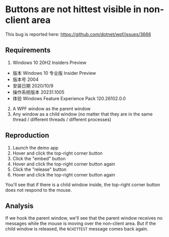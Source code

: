 # Buttons are not hittest visible in non-client area

This bug is reported here: https://github.com/dotnet/wpf/issues/3666

## Requirements

1. Windows 10 20H2 Insiders Preview
  * 版本	Windows 10 专业版 Insider Preview
  * 版本号	2004
  * 安装日期	2020/10/9
  * 操作系统版本	20231.1005
  * 体验	Windows Feature Experience Pack 120.26102.0.0
2. A WPF window as the parent window
3. Any window as a child window (no matter that they are in the same thread / different threads / different processes)

## Reproduction

1. Launch the demo app
2. Hover and click the top-right corner button
3. Click the "embed" button
4. Hover and click the top-right corner button again
5. Click the "release" button
6. Hover and click the top-right corner button again

You'll see that if there is a child window inside, the top-right corner button does not respond to the mouse.

## Analysis

If we hook the parent window, we'll see that the parent window receives no messages while the mouse is moving over the non-client area. But if the child window is released, the `NCHITTEST` message comes back again.
